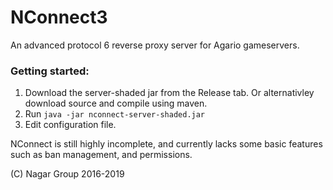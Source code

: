 # NConnect3
An advanced protocol 6 reverse proxy server for Agario gameservers.

### Getting started:
1. Download the server-shaded jar from the Release tab. Or alternativley download source and compile using maven.
2. Run `java -jar nconnect-server-shaded.jar`
3. Edit configuration file.

NConnect is still highly incomplete, and currently lacks some basic features such as ban management, and permissions.


(C) Nagar Group 2016-2019
